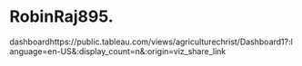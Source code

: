 # RobinRaj895.
dashboardhttps://public.tableau.com/views/agriculturechrist/Dashboard1?:language=en-US&:display_count=n&:origin=viz_share_link
